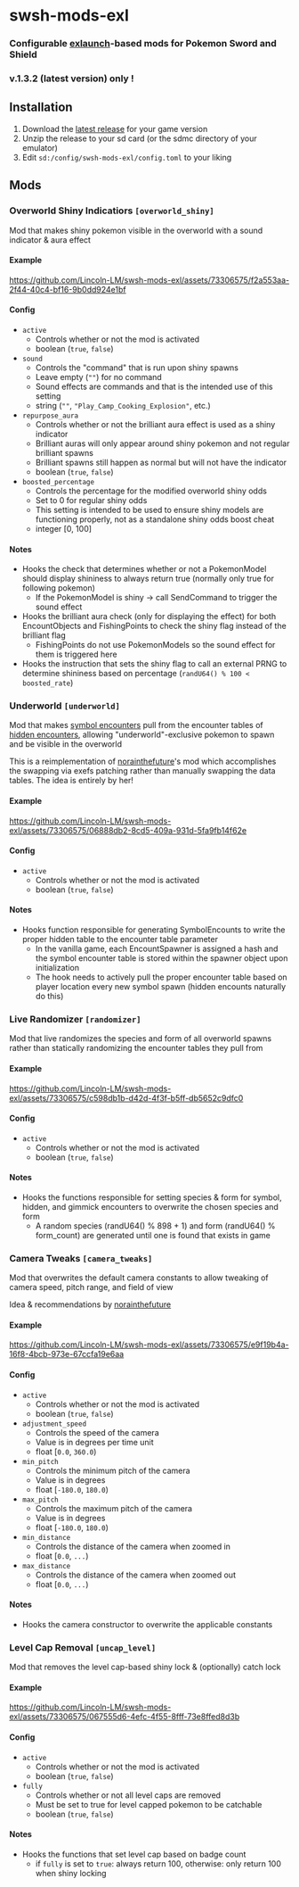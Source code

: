 # swsh-mods-exl
### Configurable [exlaunch](https://github.com/shadowninja108/exlaunch)-based mods for Pokemon Sword and Shield 
### v.1.3.2 (latest version) only !

## Installation
1. Download the [latest release](https://github.com/Lincoln-LM/swsh-mods-exl/releases/tag/release) for your game version
1. Unzip the release to your sd card (or the sdmc directory of your emulator)
1. Edit ``sd:/config/swsh-mods-exl/config.toml`` to your liking

## Mods

### Overworld Shiny Indicatiors ``[overworld_shiny]``

Mod that makes shiny pokemon visible in the overworld with a sound indicator & aura effect

#### Example
https://github.com/Lincoln-LM/swsh-mods-exl/assets/73306575/f2a553aa-2f44-40c4-bf16-9b0dd924e1bf

#### Config
- ``active``
    - Controls whether or not the mod is activated
    - boolean (``true``, ``false``)
- ``sound``
    - Controls the "command" that is run upon shiny spawns
    - Leave empty (``""``) for no command
    - Sound effects are commands and that is the intended use of this setting
    - string (``""``, ``"Play_Camp_Cooking_Explosion"``, etc.)
- ``repurpose_aura``
    - Controls whether or not the brilliant aura effect is used as a shiny indicator
    - Brilliant auras will only appear around shiny pokemon and not regular brilliant spawns
    - Brilliant spawns still happen as normal but will not have the indicator
    - boolean (``true``, ``false``)
- ``boosted_percentage``
    - Controls the percentage for the modified overworld shiny odds
    - Set to 0 for regular shiny odds
    - This setting is intended to be used to ensure shiny models are functioning properly, not as a standalone shiny odds boost cheat
    - integer [0, 100]

#### Notes
- Hooks the check that determines whether or not a PokemonModel should display shininess to always return true (normally only true for following pokemon)
    - If the PokemonModel is shiny -> call SendCommand to trigger the sound effect
- Hooks the brilliant aura check (only for displaying the effect) for both EncountObjects and FishingPoints to check the shiny flag instead of the brilliant flag
    - FishingPoints do not use PokemonModels so the sound effect for them is triggered here
- Hooks the instruction that sets the shiny flag to call an external PRNG to determine shininess based on percentage (``randU64() % 100 < boosted_rate``)

### Underworld ``[underworld]``

Mod that makes [symbol encounters](https://bulbapedia.bulbagarden.net/wiki/Symbol_encounter) pull from the encounter tables of [hidden encounters](https://bulbapedia.bulbagarden.net/wiki/Hidden_encounter), allowing "underworld"-exclusive pokemon to spawn and be visible in the overworld

This is a reimplementation of [norainthefuture](https://twitter.com/norainthefuture)'s mod which accomplishes the swapping via exefs patching rather than manually swapping the data tables. The idea is entirely by her!

#### Example
https://github.com/Lincoln-LM/swsh-mods-exl/assets/73306575/06888db2-8cd5-409a-931d-5fa9fb14f62e

#### Config
- ``active``
    - Controls whether or not the mod is activated
    - boolean (``true``, ``false``)
<!-- TODO -->
<!-- - ``disable_brilliants``
    - Controls whether or not brilliant spawns are possible for hidden encounters
    - This option exists to preserve legality of the pokemon generated with this mod active as hidden encounters cannot naturally be brilliant
    - boolean (``true``, ``false``) -->

#### Notes
- Hooks function responsible for generating SymbolEncounts to write the proper hidden table to the encounter table parameter
    - In the vanilla game, each EncountSpawner is assigned a hash and the symbol encounter table is stored within the spawner object upon initialization
    - The hook needs to actively pull the proper encounter table based on player location every new symbol spawn (hidden encounts naturally do this)


### Live Randomizer ``[randomizer]``

Mod that live randomizes the species and form of all overworld spawns rather than statically randomizing the encounter tables they pull from

#### Example
https://github.com/Lincoln-LM/swsh-mods-exl/assets/73306575/c598db1b-d42d-4f3f-b5ff-db5652c9dfc0


#### Config
- ``active``
    - Controls whether or not the mod is activated
    - boolean (``true``, ``false``)

#### Notes
- Hooks the functions responsible for setting species & form for symbol, hidden, and gimmick encounters to overwrite the chosen species and form
    - A random species (randU64() % 898 + 1) and form (randU64() % form_count) are generated until one is found that exists in game

### Camera Tweaks ``[camera_tweaks]``

Mod that overwrites the default camera constants to allow tweaking of camera speed, pitch range, and field of view

Idea & recommendations by [norainthefuture](https://twitter.com/norainthefuture)

#### Example
https://github.com/Lincoln-LM/swsh-mods-exl/assets/73306575/e9f19b4a-16f8-4bcb-973e-67ccfa19e6aa

#### Config
- ``active``
    - Controls whether or not the mod is activated
    - boolean (``true``, ``false``)
- ``adjustment_speed``
    - Controls the speed of the camera
    - Value is in degrees per time unit
    - float [``0.0``, ``360.0``)
- ``min_pitch``
    - Controls the minimum pitch of the camera
    - Value is in degrees
    - float [``-180.0``, ``180.0``)
- ``max_pitch``
    - Controls the maximum pitch of the camera
    - Value is in degrees
    - float [``-180.0``, ``180.0``)
- ``min_distance``
    - Controls the distance of the camera when zoomed in
    - float [``0.0``, ``...``)
- ``max_distance``
    - Controls the distance of the camera when zoomed out
    - float [``0.0``, ``...``)

#### Notes
- Hooks the camera constructor to overwrite the applicable constants

### Level Cap Removal ``[uncap_level]``

Mod that removes the level cap-based shiny lock & (optionally) catch lock

#### Example
https://github.com/Lincoln-LM/swsh-mods-exl/assets/73306575/067555d6-4efc-4f55-8fff-73e8ffed8d3b

#### Config
- ``active``
    - Controls whether or not the mod is activated
    - boolean (``true``, ``false``)
- ``fully``
    - Controls whether or not all level caps are removed
    - Must be set to true for level capped pokemon to be catchable
    - boolean (``true``, ``false``)

#### Notes
- Hooks the functions that set level cap based on badge count
    - if ``fully`` is set to ``true``: always return 100, otherwise: only return 100 when shiny locking

